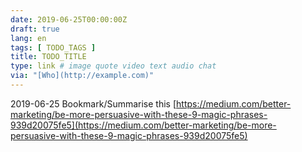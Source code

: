 ```yaml
---
date: 2019-06-25T00:00:00Z
draft: true
lang: en
tags: [ TODO_TAGS ]
title: TODO_TITLE
type: link # image quote video text audio chat
via: "[Who](http://example.com)"
---
```



2019-06-25 Bookmark/Summarise this
[https://medium.com/better-marketing/be-more-persuasive-with-these-9-magic-phrases-939d20075fe5](https://medium.com/better-marketing/be-more-persuasive-with-these-9-magic-phrases-939d20075fe5)

